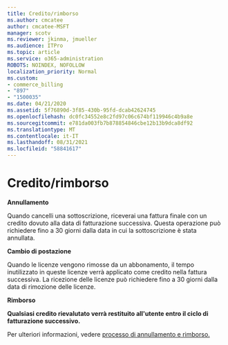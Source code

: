 ```yaml
---
title: Credito/rimborso
ms.author: cmcatee
author: cmcatee-MSFT
manager: scotv
ms.reviewer: jkinma, jmueller
ms.audience: ITPro
ms.topic: article
ms.service: o365-administration
ROBOTS: NOINDEX, NOFOLLOW
localization_priority: Normal
ms.custom:
- commerce_billing
- "897"
- "1500035"
ms.date: 04/21/2020
ms.assetid: 5f76890d-3f85-430b-95fd-dcab42624745
ms.openlocfilehash: dc0fc34552e8c2fd97c06c674bf119946c4b9a8e
ms.sourcegitcommit: e781da003fb7b878854846cbe12b13b9dca8df92
ms.translationtype: MT
ms.contentlocale: it-IT
ms.lasthandoff: 08/31/2021
ms.locfileid: "58841617"
---
```

# <a name="creditrefund"></a>Credito/rimborso

**Annullamento**
  
Quando cancelli una sottoscrizione, riceverai una fattura finale con un credito dovuto alla data di fatturazione successiva. Questa operazione può richiedere fino a 30 giorni dalla data in cui la sottoscrizione è stata annullata.
  
**Cambio di postazione**
  
Quando le licenze vengono rimosse da un abbonamento, il tempo inutilizzato in queste licenze verrà applicato come credito nella fattura successiva. La ricezione delle licenze può richiedere fino a 30 giorni dalla data di rimozione delle licenze.

**Rimborso**

**Qualsiasi credito rievalutato verrà restituito all'utente entro il ciclo di fatturazione successivo.**

Per ulteriori informazioni, vedere [processo di annullamento e rimborso.](https://docs.microsoft.com/microsoft-365/commerce/subscriptions/cancel-your-subscription) 
